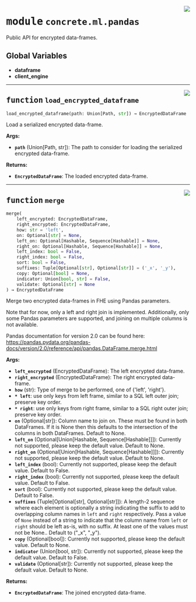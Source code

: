 <!-- markdownlint-disable -->

<a href="../../../src/concrete/ml/pandas/__init__.py#L0"><img align="right" style="float:right;" src="https://img.shields.io/badge/-source-cccccc?style=flat-square"></a>

# <kbd>module</kbd> `concrete.ml.pandas`

Public API for encrypted data-frames.

## **Global Variables**

- **dataframe**
- **client_engine**

______________________________________________________________________

<a href="../../../src/concrete/ml/pandas/__init__.py#L9"><img align="right" style="float:right;" src="https://img.shields.io/badge/-source-cccccc?style=flat-square"></a>

## <kbd>function</kbd> `load_encrypted_dataframe`

```python
load_encrypted_dataframe(path: Union[Path, str]) → EncryptedDataFrame
```

Load a serialized encrypted data-frame.

**Args:**

- <b>`path`</b> (Union\[Path, str\]):  The path to consider for loading the serialized encrypted  data-frame.

**Returns:**

- <b>`EncryptedDataFrame`</b>:  The loaded encrypted data-frame.

______________________________________________________________________

<a href="../../../src/concrete/ml/pandas/__init__.py#L23"><img align="right" style="float:right;" src="https://img.shields.io/badge/-source-cccccc?style=flat-square"></a>

## <kbd>function</kbd> `merge`

```python
merge(
    left_encrypted: EncryptedDataFrame,
    right_encrypted: EncryptedDataFrame,
    how: str = 'left',
    on: Optional[str] = None,
    left_on: Optional[Hashable, Sequence[Hashable]] = None,
    right_on: Optional[Hashable, Sequence[Hashable]] = None,
    left_index: bool = False,
    right_index: bool = False,
    sort: bool = False,
    suffixes: Tuple[Optional[str], Optional[str]] = ('_x', '_y'),
    copy: Optional[bool] = None,
    indicator: Union[bool, str] = False,
    validate: Optional[str] = None
) → EncryptedDataFrame
```

Merge two encrypted data-frames in FHE using Pandas parameters.

Note that for now, only a left and right join is implemented. Additionally, only some Pandas parameters are supported, and joining on multiple columns is not available.

Pandas documentation for version 2.0 can be found here: https://pandas.pydata.org/pandas-docs/version/2.0/reference/api/pandas.DataFrame.merge.html

**Args:**

- <b>`left_encrypted`</b> (EncryptedDataFrame):  The left encrypted data-frame.
- <b>`right_encrypted`</b> (EncryptedDataFrame):  The right encrypted data-frame.
- <b>`how`</b> (str):  Type of merge to be performed, one of {'left', 'right'}.
- <b>`* left`</b>:  use only keys from left frame, similar to a SQL left outer join; preserve key order.
- <b>`* right`</b>:  use only keys from right frame, similar to a SQL right outer join; preserve key order.
- <b>`on`</b> (Optional\[str\]):  Column name to join on. These must be found in both DataFrames. If  it is None then this defaults to the intersection of the columns in both DataFrames.  Default to None.
- <b>`left_on`</b> (Optional\[Union\[Hashable, Sequence\[Hashable\]\]\]):  Currently not supported, please  keep the default value. Default to None.
- <b>`right_on`</b> (Optional\[Union\[Hashable, Sequence\[Hashable\]\]\]):  Currently not supported,  please keep the default value. Default to None.
- <b>`left_index`</b> (bool):  Currently not supported, please keep the default value. Default to  False.
- <b>`right_index`</b> (bool):  Currently not supported, please keep the default value. Default  to False.
- <b>`sort`</b> (bool):  Currently not supported, please keep the default value. Default to False.
- <b>`suffixes`</b> (Tuple\[Optional\[str\], Optional\[str\]\]):  A length-2 sequence where each element  is optionally a string indicating the suffix to add to overlapping column names in  `left` and `right` respectively. Pass a value of `None` instead of a string to  indicate that the column name from `left` or `right` should be left as-is, with no  suffix. At least one of the values must not be None.. Default to ("\_x", "\_y").
- <b>`copy`</b> (Optional\[bool\]):  Currently not supported, please keep the default value. Default  to None.
- <b>`indicator`</b> (Union\[bool, str\]):  Currently not supported, please keep the default value.  Default to False.
- <b>`validate`</b> (Optional\[str\]):  Currently not supported, please keep the default value.  Default to None.

**Returns:**

- <b>`EncryptedDataFrame`</b>:  The joined encrypted data-frame.
